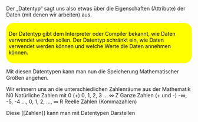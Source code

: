 Der „Datentyp“ sagt uns also etwas über die Eigenschaften (Attribute) der Daten (mit denen wir arbeiten) aus. 

<div style="background-color:yellow; padding:0.5em;border-radius:20px"><p style="color:black">Der Datentyp gibt dem Interpreter oder Compiler bekannt, wie Daten verwendet werden sollen. Der Datentyp schränkt ein, wie Daten verwendet werden können und welche Werte die Daten annehmen können.</p></div>

Mit diesen Datentypen kann man nun die Speicherung Mathematischer Größen angehen.

Wir erinnern uns an die unterschiedlichen Zahlenräume aus der Mathematik 
N0 Natürliche Zahlen mit 0 (+) 0, 1, 2, 3 ... ∞ 
Z Ganze Zahlen (+ und -) -∞, -5, -4 …, 0, 1, 2, …, ∞
R Reelle Zahlen (Kommazahlen)

Diese [[Zahlen]] kann man mit Datentypen Darstellen